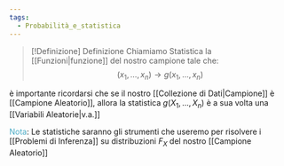 ```yaml
---
tags:
  - Probabilità_e_statistica
---
```


>[!Definizione]  Definizione
>Chiamiamo Statistica la [[Funzioni|funzione]] del nostro campione tale che:
>$$(x_{1},\dots,x_{n})\to g(x_{1},\dots,x_{n})$$


è importante ricordarsi che se il nostro [[Collezione di Dati|Campione]] è [[Campione Aleatorio]], allora la statistica $g(X_{1},\dots,X_{n})$ è a sua volta una [[Variabili Aleatorie|v.a.]] 

<font color="#4bacc6">Nota</font>:
Le statistiche saranno gli strumenti che useremo per risolvere i [[Problemi di Inferenza]] su distribuzioni $F_{X}$ del nostro [[Campione Aleatorio]] 
